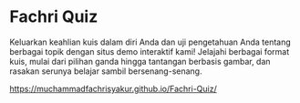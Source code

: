 # Fachri Quiz

Keluarkan keahlian kuis dalam diri Anda dan uji pengetahuan Anda tentang berbagai topik dengan situs demo interaktif kami! Jelajahi berbagai format kuis, mulai dari pilihan ganda hingga tantangan berbasis gambar, dan rasakan serunya belajar sambil bersenang-senang.

https://muchammadfachrisyakur.github.io/Fachri-Quiz/
